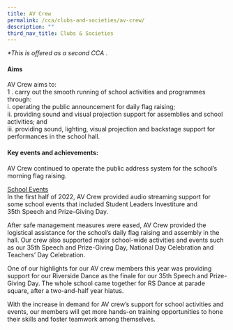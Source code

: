 ```yaml
---
title: AV Crew
permalink: /cca/clubs-and-societies/av-crew/
description: ""
third_nav_title: Clubs & Societies
---
```

_\*This is offered as a second CCA_ .

#### Aims

AV Crew aims to:  <br>
1 \.  carry out the smooth running of school activities and programmes through:  <br>
    i. operating the public announcement for daily flag raising;  <br>
    ii. providing sound and visual projection support for assemblies and school activities; and  <br>
    iii. providing sound, lighting, visual projection and backstage support for performances in the school hall.
		
#### Key events and achievements:

AV Crew continued to operate the public address system for the school’s morning flag raising.

<u>School Events</u><br>
In the first half of 2022, AV Crew provided audio streaming support for some school events that included Student Leaders Investiture and 35th Speech and Prize-Giving Day.

After safe management measures were eased, AV Crew provided the logistical assistance for the school’s daily flag raising and assembly in the hall. Our crew also supported major school-wide activities and events such as our 35th Speech and Prize-Giving Day, National Day Celebration and Teachers’ Day Celebration.

One of our highlights for our AV crew members this year was providing support for our Riverside Dance as the finale for our 35th Speech and Prize-Giving Day. The whole school came together for RS Dance at parade square, after a two-and-half year hiatus.

With the increase in demand for AV crew’s support for school activities and events, our members will get more hands-on training opportunities to hone their skills and foster teamwork among themselves.